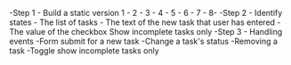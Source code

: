 -Step 1 - Build a static version
1 - <ProfilePage/>
 2 - <Navbar/>
 3 - <Sidemenu/>
    4 - <CoworkerList/>
 5 - <ProfilePageMain/>
    6 - <ProjectDetai/>
        7 -<TasKlist/>
         8- <TaskItem/>
-Step 2 - Identify states
    - The list of tasks
    - The text of the new task that user has entered
    - The value of the checkbox Show incomplete tasks only
-Step 3 - Handling events
    -Form submit for a new task
    -Change a task's status
    -Removing a task
    -Toggle show incomplete tasks only

